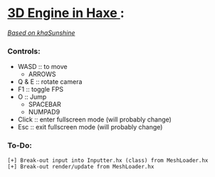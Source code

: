 # [3D Engine in Haxe ](https://github.com/Sondro/3D-Engine): 
[_Based on khaSunshine_](https://github.com/juakob/khaSunshine) 

### Controls:

- WASD		  :: to move
	- ARROWS
- Q & E           :: rotate camera
- F1              :: toggle FPS
- O			  :: Jump
	- SPACEBAR
	- NUMPAD9  
- Click		  :: enter fullscreen mode (will probably change)
- Esc			  :: exit fullscreen mode (will probably change)
### To-Do:
```
[+] Break-out input into Inputter.hx (class) from MeshLoader.hx
[+] Break-out render/update from MeshLoader.hx
```
